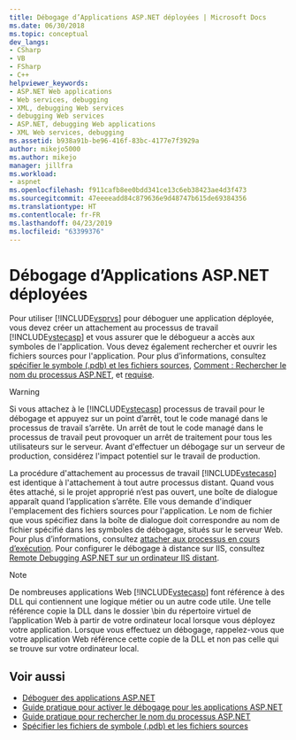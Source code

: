 ```yaml
---
title: Débogage d’Applications ASP.NET déployées | Microsoft Docs
ms.date: 06/30/2018
ms.topic: conceptual
dev_langs:
- CSharp
- VB
- FSharp
- C++
helpviewer_keywords:
- ASP.NET Web applications
- Web services, debugging
- XML, debugging Web services
- debugging Web services
- ASP.NET, debugging Web applications
- XML Web services, debugging
ms.assetid: b938a91b-be96-416f-83bc-4177e7f3929a
author: mikejo5000
ms.author: mikejo
manager: jillfra
ms.workload:
- aspnet
ms.openlocfilehash: f911cafb8ee0bdd341ce13c6eb38423ae4d3f473
ms.sourcegitcommit: 47eeeeadd84c879636e9d48747b615de69384356
ms.translationtype: HT
ms.contentlocale: fr-FR
ms.lasthandoff: 04/23/2019
ms.locfileid: "63399376"
---
```

# <a name="debugging-deployed-aspnet-applications"></a>Débogage d’Applications ASP.NET déployées
Pour utiliser [!INCLUDE[vsprvs](../code-quality/includes/vsprvs_md.md)] pour déboguer une application déployée, vous devez créer un attachement au processus de travail [!INCLUDE[vstecasp](../code-quality/includes/vstecasp_md.md)] et vous assurer que le débogueur a accès aux symboles de l'application. Vous devez également rechercher et ouvrir les fichiers sources pour l'application. Pour plus d’informations, consultez [spécifier le symbole (.pdb) et les fichiers sources](../debugger/specify-symbol-dot-pdb-and-source-files-in-the-visual-studio-debugger.md), [Comment : Rechercher le nom du processus ASP.NET](../debugger/how-to-find-the-name-of-the-aspnet-process.md), et [requise](../debugger/aspnet-debugging-system-requirements.md).

> [!WARNING]
> Si vous attachez à le [!INCLUDE[vstecasp](../code-quality/includes/vstecasp_md.md)] processus de travail pour le débogage et appuyez sur un point d’arrêt, tout le code managé dans le processus de travail s’arrête. Un arrêt de tout le code managé dans le processus de travail peut provoquer un arrêt de traitement pour tous les utilisateurs sur le serveur. Avant d'effectuer un débogage sur un serveur de production, considérez l'impact potentiel sur le travail de production.

La procédure d'attachement au processus de travail [!INCLUDE[vstecasp](../code-quality/includes/vstecasp_md.md)] est identique à l'attachement à tout autre processus distant. Quand vous êtes attaché, si le projet approprié n’est pas ouvert, une boîte de dialogue apparaît quand l’application s’arrête. Elle vous demande d'indiquer l'emplacement des fichiers sources pour l'application. Le nom de fichier que vous spécifiez dans la boîte de dialogue doit correspondre au nom de fichier spécifié dans les symboles de débogage, situés sur le serveur Web. Pour plus d’informations, consultez [attacher aux processus en cours d’exécution](../debugger/attach-to-running-processes-with-the-visual-studio-debugger.md). Pour configurer le débogage à distance sur IIS, consultez [Remote Debugging ASP.NET sur un ordinateur IIS distant](../debugger/remote-debugging-aspnet-on-a-remote-iis-computer.md).

> [!NOTE]
> De nombreuses applications Web [!INCLUDE[vstecasp](../code-quality/includes/vstecasp_md.md)] font référence à des DLL qui contiennent une logique métier ou un autre code utile. Une telle référence copie la DLL dans le dossier \bin du répertoire virtuel de l’application Web à partir de votre ordinateur local lorsque vous déployez votre application. Lorsque vous effectuez un débogage, rappelez-vous que votre application Web référence cette copie de la DLL et non pas celle qui se trouve sur votre ordinateur local.

## <a name="see-also"></a>Voir aussi
- [Déboguer des applications ASP.NET](../debugger/how-to-enable-debugging-for-aspnet-applications.md)
- [Guide pratique pour activer le débogage pour les applications ASP.NET](../debugger/how-to-enable-debugging-for-aspnet-applications.md)
- [Guide pratique pour rechercher le nom du processus ASP.NET](../debugger/how-to-find-the-name-of-the-aspnet-process.md)
- [Spécifier les fichiers de symbole (.pdb) et les fichiers sources](../debugger/specify-symbol-dot-pdb-and-source-files-in-the-visual-studio-debugger.md)